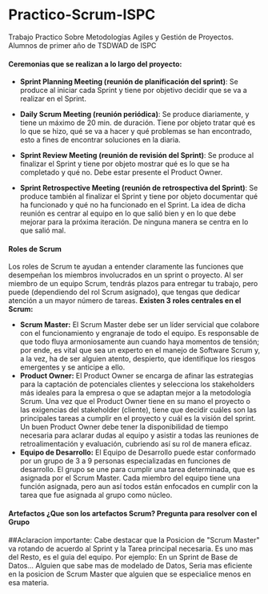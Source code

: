 # Practico-Scrum-ISPC
Trabajo Practico Sobre Metodologías Agiles y Gestión de Proyectos. Alumnos de primer año de TSDWAD de ISPC

#### Ceremonias que se realizan a lo largo del proyecto:

- **Sprint Planning Meeting (reunión de planificación del sprint)**: Se produce al iniciar cada Sprint y tiene por objetivo decidir que se va a realizar en el Sprint.

- **Daily Scrum Meeting (reunión periódica)**: Se produce diariamente, y tiene un máximo de 20 min. de duración. Tiene por objeto tratar qué es lo que se hizo, qué se va a hacer y qué problemas se han encontrado, esto a fines de encontrar soluciones en la diaria.

- **Sprint Review Meeting (reunión de revisión del Sprint)**: Se produce al finalizar el Sprint y tiene por objeto mostrar qué es lo que se ha completado y qué no. Debe estar presente el Product Owner.

- **Sprint Retrospective Meeting (reunión de retrospectiva del Sprint)**: Se produce también al finalizar el Sprint y tiene por objeto documentar qué ha funcionado y qué no ha funcionado en el Sprint. La idea de dicha reunión es centrar al equipo en lo que salió bien y en lo que debe mejorar para la próxima iteración. De ninguna manera se centra en lo que salió mal.

#### Roles de Scrum
Los roles de Scrum te ayudan a entender claramente las funciones que desempeñan los miembros involucrados en un sprint o proyecto.
Al ser miembro de un equipo Scrum, tendrás plazos para entregar tu trabajo, pero puede (dependiendo del rol Scrum asignado), que tengas que dedicar atención a un mayor número de tareas.
**Existen 3 roles centrales en el Scrum:**
- **Scrum Master:** El Scrum Master debe ser un líder servicial que colabore con el funcionamiento y engranaje de todo el equipo. Es responsable de que todo fluya armoniosamente aun cuando haya momentos de tensión; por ende, es vital que sea un experto en el manejo de Software Scrum y, a la vez, ha de ser alguien atento, despierto, que identifique los riesgos emergentes y se anticipe a ello.
- **Product Owner:**  El Product Owner se encarga de afinar las estrategias para la captación de potenciales clientes y selecciona los stakeholders más ideales para la empresa o que se adaptan mejor a la metodología Scrum. Una vez que el Product Owner tiene en su mano el proyecto o las exigencias del stakeholder (cliente), tiene que decidir cuáles son las principales tareas a cumplir en el proyecto y cuál es la visión del sprint. Un buen Product Owner debe tener la disponibilidad de tiempo necesaria para aclarar dudas al equipo y asistir a todas las reuniones de retroalimentación y evaluación, cubriendo así su rol de manera eficaz.
- **Equipo de Desarrollo:** El Equipo de Desarrollo puede estar conformado por un grupo de 3 a 9 personas especializadas en funciones de desarrollo. El grupo se une para cumplir una tarea determinada, que es asignada por el Scrum Master. Cada miembro del equipo tiene una función asignada, pero aun así todos están enfocados en cumplir con la tarea que fue asignada al grupo como núcleo. 

#### Artefactos ¿Que son los artefactos Scrum? Pregunta para resolver con el Grupo 

##Aclaracion importante:
Cabe destacar que la Posicion de "Scrum Master" va rotando de acuerdo al Sprint y la Tarea principal necesaria.
Es uno mas del Resto, es el guia del equipo.
Por ejemplo: En un Sprint de Base de Datos...
Alguien que sabe mas de modelado de Datos, Seria mas eficiente en la posicion de Scrum Master que alguien que se especialice menos en esa materia.


